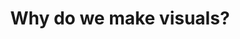 ---
layout: default
title: Why do we make visuals? 
parent: Fundamentals
description: 'Why do we make visuals?'
nav_order: 11
---